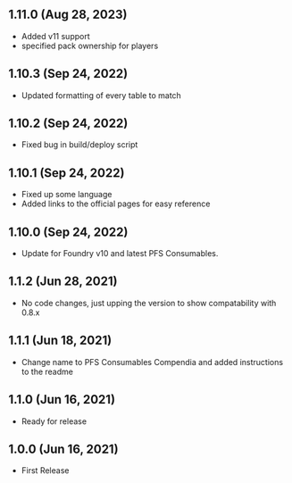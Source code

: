 ## 1.11.0 (Aug 28, 2023)

* Added v11 support
* specified pack ownership for players

## 1.10.3 (Sep 24, 2022)

* Updated formatting of every table to match

## 1.10.2 (Sep 24, 2022)

* Fixed bug in build/deploy script

## 1.10.1 (Sep 24, 2022)

* Fixed up some language
* Added links to the official pages for easy reference

## 1.10.0 (Sep 24, 2022)

* Update for Foundry v10 and latest PFS Consumables.

## 1.1.2 (Jun 28, 2021)

* No code changes, just upping the version to show compatability with 0.8.x

## 1.1.1 (Jun 18, 2021)

* Change name to PFS Consumables Compendia and added instructions to the readme

## 1.1.0 (Jun 16, 2021)

* Ready for release

## 1.0.0 (Jun 16, 2021)

* First Release